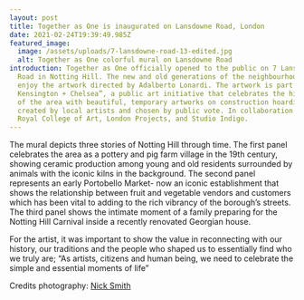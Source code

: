 ```yaml
---
layout: post
title: Together as One is inaugurated on Lansdowne Road, London
date: 2021-02-24T19:39:49.985Z
featured_image:
  image: /assets/uploads/7-lansdowne-road-13-edited.jpg
  alt: Together as One colorful mural on Lansdowne Road
introduction: Together as One officially opened to the public on 7 Lansdowne
  Road in Notting Hill. The new and old generations of the neighbourhood can now
  enjoy the artwork directed by Adalberto Lonardi. The artwork is part of “Love
  Kensington + Chelsea”, a public art initiative that celebrates the histories
  of the area with beautiful, temporary artworks on construction hoardings,
  created by local artists and chosen by public vote. In collaboration with
  Royal College of Art, London Projects, and Studio Indigo.
---
```

The mural depicts three stories of Notting Hill through time. The first panel celebrates the area as a pottery and pig farm village in the 19th century, showing ceramic production among young and old residents surrounded by animals with the iconic kilns in the background. The second panel represents an early Portobello Market- now an iconic establishment that shows the relationship between fruit and vegetable vendors and customers which has been vital to adding to the rich vibrancy of the borough’s streets. The third panel shows the intimate moment of a family preparing for the Notting Hill Carnival inside a recently renovated Georgian house.

For the artist, it was important to show the value in reconnecting with our history, our traditions and the people who shaped us to essentially find who we truly are; “As artists, citizens and human being, we need to celebrate the simple and essential moments of life”

Credits photography: [Nick Smith](https://nsphotography.co.uk/)